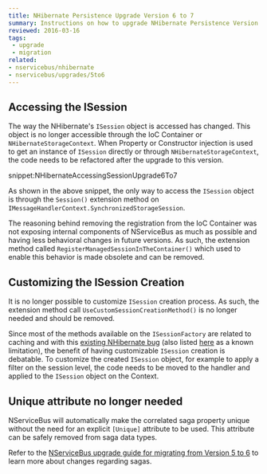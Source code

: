 ```yaml
---
title: NHibernate Persistence Upgrade Version 6 to 7
summary: Instructions on how to upgrade NHibernate Persistence Version 6 to 7.
reviewed: 2016-03-16
tags:
 - upgrade
 - migration
related:
- nservicebus/nhibernate
- nservicebus/upgrades/5to6
---
```



## Accessing the ISession

The way the NHibernate's `ISession` object is accessed has changed. This object is no longer accessible through the IoC Container or `NHibernateStorageContext`. When Property or Constructor injection is used to get an instance of `ISession` directly or through `NHibernateStorageContext`, the code needs to be refactored after the upgrade to this version.

snippet:NHibernateAccessingSessionUpgrade6To7

As shown in the above snippet, the only way to access the `ISession` object is through the `Session()` extension method on `IMessageHandlerContext.SynchronizedStorageSession`.

The reasoning behind removing the registration from the IoC Container was not exposing internal components of NServiceBus as much as possible and having less behavioral changes in future versions. As such, the extension method called `RegisterManagedSessionInTheContainer()` which used to enable this behavior is made obsolete and can be removed.


## Customizing the ISession Creation

It is no longer possible to customize `ISession` creation process. As such, the extension method call `UseCustomSessionCreationMethod()` is no longer needed and should be removed.

Since most of the methods available on the `ISessionFactory` are related to caching and with this [existing NHibernate bug](https://nhibernate.jira.com/browse/NH-3023) (also listed [here](/nservicebus/nhibernate/accessing-data.md) as a known limitation), the benefit of having customizable `ISession` creation is debatable. To customize the created `ISession` object, for example to apply a filter on the session level, the code needs to be moved to the handler and applied to the `ISession` object on the Context.


## Unique attribute no longer needed

NServiceBus will automatically make the correlated saga property unique without the need for an explicit `[Unique]` attribute to be used. This attribute can be safely removed from saga data types.

Refer to the [NServiceBus upgrade guide for migrating from Version 5 to 6](/nservicebus/upgrades/5to6/sagas.md) to learn more about changes regarding sagas.